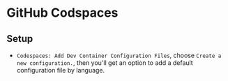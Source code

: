 # GitHub Codspaces

## Setup

- `Codespaces: Add Dev Container Configuration Files`, choose `Create a new configuration.`, then you'll get an option to add a default configuration file by language.